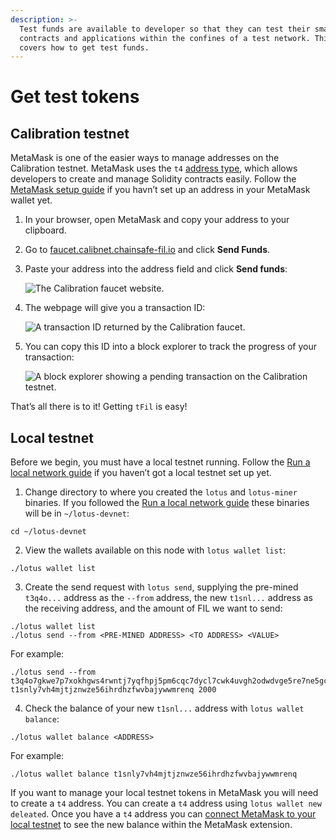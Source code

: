 ```yaml
---
description: >-
  Test funds are available to developer so that they can test their smart
  contracts and applications within the confines of a test network. This page
  covers how to get test funds.
---
```


# Get test tokens

## Calibration testnet

MetaMask is one of the easier ways to manage addresses on the Calibration testnet. MetaMask uses the `t4` [address type](../filecoin-evm-runtime/address-types.md), which allows developers to create and manage Solidity contracts easily. Follow the [MetaMask setup guide](../../basics/assets/metamask-setup.md) if you havn’t set up an address in your MetaMask wallet yet.

1. In your browser, open MetaMask and copy your address to your clipboard.
2. Go to [faucet.calibnet.chainsafe-fil.io](https://faucet.calibnet.chainsafe-fil.io) and click **Send Funds**.
3. Paste your address into the address field and click **Send funds**:

    ![The Calibration faucet website.](../../.gitbook/assets/smart-contracts-developing-contracts-get-test-tokens-send-funds.png)

4. The webpage will give you a transaction ID:

    ![A transaction ID returned by the Calibration faucet.](../../.gitbook/assets/smart-contracts-developing-contracts-get-test-tokens-id-returned.png)

5. You can copy this ID into a block explorer to track the progress of your transaction:

    ![A block explorer showing a pending transaction on the Calibration testnet.](../../.gitbook/assets/smart-contracts-developing-contracts-get-test-tokens-block-explorer.png)

That’s all there is to it! Getting `tFil` is easy!

## Local testnet

Before we begin, you must have a local testnet running. Follow the [Run a local network guide](https://docs.filecoin.io/networks/local-testnet/set-up/) if you haven’t got a local testnet set up yet.

1. Change directory to where you created the `lotus` and `lotus-miner` binaries. If you followed the [Run a local network guide](https://docs.filecoin.io/networks/local-testnet/set-up/) these binaries will be in `~/lotus-devnet`:

```shell
cd ~/lotus-devnet
```

2. View the wallets available on this node with `lotus wallet list`:

```shell
./lotus wallet list
```

3. Create the send request with `lotus send`, supplying the pre-mined `t3q4o...` address as the `--from` address, the new `t1snl...` address as the receiving address, and the amount of FIL we want to send:

```shell
./lotus wallet list
./lotus send --from <PRE-MINED ADDRESS> <TO ADDRESS> <VALUE>
```

For example:

```shell
./lotus send --from t3q4o7gkwe7p7xokhgws4rwntj7yqfhpj5pm6cqc7dycl7cwk4uvgh2odwdvge5re7ne5gcc6xluifss5uu5cq t1snly7vh4mjtjznwze56ihrdhzfwvbajywwmrenq 2000
```

4. Check the balance of your new `t1snl...` address with `lotus wallet balance`:

```shell
./lotus wallet balance <ADDRESS>
```

For example:

```shell
./lotus wallet balance t1snly7vh4mjtjznwze56ihrdhzfwvbajywwmrenq
```

If you want to manage your local testnet tokens in MetaMask you will need to create a `t4` address. You can create a `t4` address using `lotus wallet new deleated`. Once you have a `t4` address you can [connect MetaMask to your local testnet](https://docs.filecoin.io/basics/assets/metamask-setup/) to see the new balance within the MetaMask extension.
